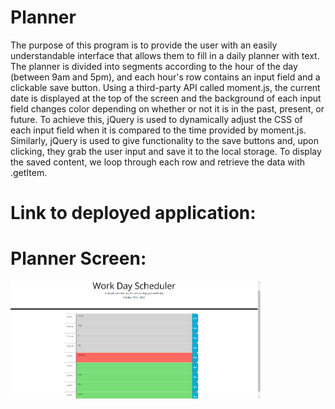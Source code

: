 # Planner
The purpose of this program is to provide the user with an easily understandable interface that allows them to fill in a daily planner with text. The planner is divided into segments according to the hour of the day (between 9am and 5pm), and each hour's row contains an input field and a clickable save button. Using a third-party API called moment.js, the current date is displayed at the top of the screen and the background of each input field changes color depending on whether or not it is in the past, present, or future. To achieve this, jQuery is used to dynamically adjust the CSS of each input field when it is compared to the time provided by moment.js. Similarly, jQuery is used to give functionality to the save buttons and, upon clicking, they grab the user input and save it to the local storage. To display the saved content, we loop through each row and retrieve the data with .getItem.

# Link to deployed application:


# Planner Screen:
 <img src="https://github.com/Gavin56/planner/blob/main/plannerMain.png?raw=true" alt="Planner Full Screen" width="400"/>
